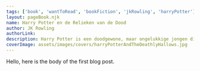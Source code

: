 ```yaml
---
tags: ['book', 'wantToRead', 'bookFiction', 'jkRowling', 'harryPotter']
layout: pageBook.njk
name: Harry Potter en de Relieken van de Dood
author: JK Rowling
authorLink: 
description: Harry Potter is een doodgewone, maar ongelukkige jongen die sinds de dood van zijn ouders bij zijn saaie en hardvochtige oom en tante woont, in de bezemkast onder de trap. Op een dag arriveert er een geheimzinnige brief voor hem. En daarna nog een, en nog een. De brieven veranderen Harry's hele leven, hij wordt gered door een woest figuur op een vliegende motorfiets en hij komt erachter wie zijn ouders werkelijk waren. Met een speciale trein die vertrekt van Perron 9¾ belandt hij op Zweinsteins Hogeschool voor Hekserij en Hocus Pocus, waar hij alles leert over bezemstelen, toverdranken en monsters. En uiteindelijk moet Harry het opnemen tegen zijn aartsvijand Voldemort, een levensgevaarlijke tovenaar.
coverImage: assets/images/covers/harryPotterAndTheDeathlyHallows.jpg
---
```


Hello, here is the body of the first blog post.